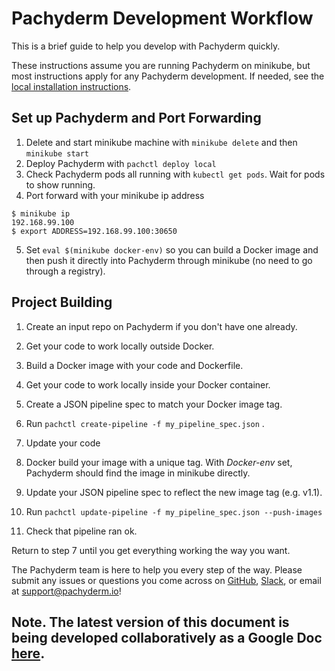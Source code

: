 # Pachyderm Development Workflow

This is a brief guide to help you develop with Pachyderm quickly.  

These instructions assume you are running Pachyderm on minikube, but most instructions apply for any Pachyderm development. If needed, see the [local installation instructions](http://docs.pachyderm.io/en/stable/getting_started/local_installation.html). 

## Set up Pachyderm and Port Forwarding
1. Delete and start minikube machine with `minikube delete` and then `minikube start` 
2. Deploy Pachyderm with `pachctl deploy local`
3. Check Pachyderm pods all running with `kubectl get pods`. Wait for pods to show running.
4. Port forward with your minikube ip address
```
$ minikube ip
192.168.99.100
$ export ADDRESS=192.168.99.100:30650
```
5. Set `eval $(minikube docker-env)` so you can build a Docker image and then push it directly into Pachyderm through minikube (no need to go through a registry).

## Project Building
1. Create an input repo on Pachyderm if you don't have one already.
2. Get your code to work locally outside Docker.
3. Build a Docker image with your code and Dockerfile.
4. Get your code to work locally inside your Docker container.
5. Create a JSON pipeline spec to match your Docker image tag.
6. Run `pachctl create-pipeline -f my_pipeline_spec.json` . 

7. Update your code
8. Docker build your image with a unique tag. With _Docker-env_ set, Pachyderm should find the image in minikube directly.
8. Update your JSON pipeline spec to reflect the new image tag (e.g. v1.1).
9. Run `pachctl update-pipeline -f my_pipeline_spec.json --push-images`
10. Check that pipeline ran ok.

Return to step 7 until you get everything working the way you want.

The Pachyderm team is here to help you every step of the way. Please submit any issues or questions you come across on [GitHub](https://github.com/pachyderm/pachyderm), [Slack](https://pachyderm-users.slack.com), or email at support@pachyderm.io!

## Note. The latest version of this document is being developed collaboratively as a Google Doc [here](https://docs.google.com/document/d/1a2QkXG9y81VFqAswOeSzBROrys5XHK1YSJk6xfUja2A/edit?usp=sharing).
